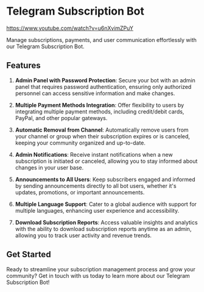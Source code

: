# Telegram Subscription Bot
https://www.youtube.com/watch?v=u6nXvimZPuY

Manage subscriptions, payments, and user communication effortlessly with our Telegram Subscription Bot.

## Features

1. **Admin Panel with Password Protection**: Secure your bot with an admin panel that requires password authentication, ensuring only authorized personnel can access sensitive information and make changes.

2. **Multiple Payment Methods Integration**: Offer flexibility to users by integrating multiple payment methods, including credit/debit cards, PayPal, and other popular gateways.

3. **Automatic Removal from Channel**: Automatically remove users from your channel or group when their subscription expires or is canceled, keeping your community organized and up-to-date.

4. **Admin Notifications**: Receive instant notifications when a new subscription is initiated or canceled, allowing you to stay informed about changes in your user base.

5. **Announcements to All Users**: Keep subscribers engaged and informed by sending announcements directly to all bot users, whether it's updates, promotions, or important announcements.

6. **Multiple Language Support**: Cater to a global audience with support for multiple languages, enhancing user experience and accessibility.

7. **Download Subscription Reports**: Access valuable insights and analytics with the ability to download subscription reports anytime as an admin, allowing you to track user activity and revenue trends.

## Get Started

Ready to streamline your subscription management process and grow your community? Get in touch with us today to learn more about our Telegram Subscription Bot!
